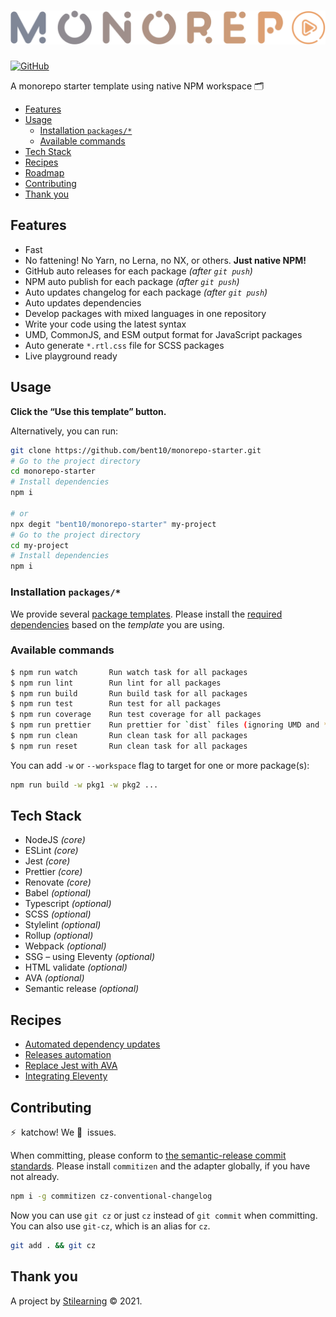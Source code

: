 <!-- Make sure you overwrite all the contents of this readme file with yours on your real project. Also, you can delete the `docs` and `examples` folders. -->

# <img src=".github/media/logo.svg" alt="Logo" width="520px">

<!-- [![GitHub Workflow Status](https://img.shields.io/github/workflow/status/bent10/monorepo-starter/Release?style=flat-square)](https://github.com/bent10/monorepo-starter/actions/workflows/release.yml) -->

[![GitHub](https://img.shields.io/github/license/bent10/monorepo-starter?style=flat-square)](license)

A monorepo starter template using native NPM workspace 🗂️

- [Features](#features)
- [Usage](#usage)
  - [Installation `packages/*`](#installation-packages)
  - [Available commands](#available-commands)
- [Tech Stack](#tech-stack)
- [Recipes](#recipes)
- [Roadmap](#roadmap)
- [Contributing](#contributing)
- [Thank you](#thank-you)

## Features

- Fast
- No fattening! No Yarn, no Lerna, no NX, or others. **Just native NPM!**
- GitHub auto releases for each package _(after `git push`)_
- NPM auto publish for each package _(after `git push`)_
- Auto updates changelog for each package _(after `git push`)_
- Auto updates dependencies
- Develop packages with mixed languages in one repository
- Write your code using the latest syntax
- UMD, CommonJS, and ESM output format for JavaScript packages
- Auto generate `*.rtl.css` file for SCSS packages
- Live playground ready

## Usage

**Click the “Use this template” button.**

Alternatively, you can run:

```bash
git clone https://github.com/bent10/monorepo-starter.git
# Go to the project directory
cd monorepo-starter
# Install dependencies
npm i

# or
npx degit "bent10/monorepo-starter" my-project
# Go to the project directory
cd my-project
# Install dependencies
npm i
```

### Installation `packages/*`

We provide several [package templates](examples). Please install the [required dependencies](examples#requirements) based on the _template_ you are using.

### Available commands

```bash
$ npm run watch       Run watch task for all packages
$ npm run lint        Run lint for all packages
$ npm run build       Run build task for all packages
$ npm run test        Run test for all packages
$ npm run coverage    Run test coverage for all packages
$ npm run prettier    Run prettier for `dist` files (ignoring UMD and *.min.* files)
$ npm run clean       Run clean task for all packages
$ npm run reset       Run clean task for all packages
```

You can add `-w` or `--workspace` flag to target for one or more package(s):

```bash
npm run build -w pkg1 -w pkg2 ...
```

## Tech Stack

- NodeJS _(core)_
- ESLint _(core)_
- Jest _(core)_
- Prettier _(core)_
- Renovate _(core)_
- Babel _(optional)_
- Typescript _(optional)_
- SCSS _(optional)_
- Stylelint _(optional)_
- Rollup _(optional)_
- Webpack _(optional)_
- SSG – using Eleventy _(optional)_
- HTML validate _(optional)_
- AVA _(optional)_
- Semantic release _(optional)_

## Recipes

- [Automated dependency updates](docs/recipes/setup-renovate.md)
- [Releases automation](docs/recipes/release-automation.md)
- [Replace Jest with AVA](docs/recipes/tests-with-ava.md)
- [Integrating Eleventy](docs/recipes/integrating-eleventy.md)

## Contributing

⚡️&nbsp; katchow! We 💛&nbsp; issues.

When committing, please conform to [the semantic-release commit standards](https://www.conventionalcommits.org/). Please install `commitizen` and the adapter globally, if you have not already.

```bash
npm i -g commitizen cz-conventional-changelog
```

Now you can use `git cz` or just `cz` instead of `git commit` when committing. You can also use `git-cz`, which is an alias for `cz`.

```bash
git add . && git cz
```

## Thank you

A project by [Stilearning](https://stilearning.com) &copy; 2021.
